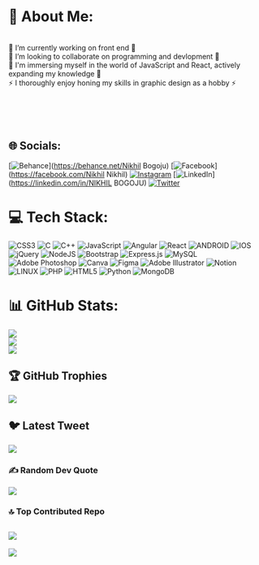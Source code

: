 # 💫 About Me:
<br>🔭 I’m currently working on front end 🔭<br>👯 I’m looking to collaborate on programming and devlopment 👯<br>🌱 I'm immersing myself in the world of JavaScript and React, actively expanding my knowledge 🌱<br>⚡ I thoroughly enjoy honing my skills in graphic design as a hobby ⚡<br><br><br><br><br>


## 🌐 Socials:
[![Behance](https://img.shields.io/badge/Behance-1769ff?logo=behance&logoColor=white)](https://behance.net/Nikhil Bogoju) [![Facebook](https://img.shields.io/badge/Facebook-%231877F2.svg?logo=Facebook&logoColor=white)](https://facebook.com/Nikhil Nikhil) [![Instagram](https://img.shields.io/badge/Instagram-%23E4405F.svg?logo=Instagram&logoColor=white)](https://instagram.com/_the_nikhil) [![LinkedIn](https://img.shields.io/badge/LinkedIn-%230077B5.svg?logo=linkedin&logoColor=white)](https://linkedin.com/in/NIKHIL BOGOJU) [![Twitter](https://img.shields.io/badge/Twitter-%231DA1F2.svg?logo=Twitter&logoColor=white)](https://twitter.com/nikhil_bogoju) 

# 💻 Tech Stack:
![CSS3](https://img.shields.io/badge/css3-%231572B6.svg?style=plastic&logo=css3&logoColor=white) ![C](https://img.shields.io/badge/c-%2300599C.svg?style=plastic&logo=c&logoColor=white) ![C++](https://img.shields.io/badge/c++-%2300599C.svg?style=plastic&logo=c%2B%2B&logoColor=white) ![JavaScript](https://img.shields.io/badge/javascript-%23323330.svg?style=plastic&logo=javascript&logoColor=%23F7DF1E) ![Angular](https://img.shields.io/badge/angular-%23DD0031.svg?style=plastic&logo=angular&logoColor=white) ![React](https://img.shields.io/badge/react-%2320232a.svg?style=plastic&logo=react&logoColor=%2361DAFB) ![ANDROID](https://img.shields.io/badge/android-%2320232a.svg?style=plastic&logo=android&logoColor=%a4c639) ![IOS](https://img.shields.io/badge/IOS-%2320232a.svg?style=plastic&logo=apple&logoColor=white) ![jQuery](https://img.shields.io/badge/jquery-%230769AD.svg?style=plastic&logo=jquery&logoColor=white) ![NodeJS](https://img.shields.io/badge/node.js-6DA55F?style=plastic&logo=node.js&logoColor=white) ![Bootstrap](https://img.shields.io/badge/bootstrap-%23563D7C.svg?style=plastic&logo=bootstrap&logoColor=white) ![Express.js](https://img.shields.io/badge/express.js-%23404d59.svg?style=plastic&logo=express&logoColor=%2361DAFB) ![MySQL](https://img.shields.io/badge/mysql-%2300f.svg?style=plastic&logo=mysql&logoColor=white) ![Adobe Photoshop](https://img.shields.io/badge/adobephotoshop-%2331A8FF.svg?style=plastic&logo=adobephotoshop&logoColor=white) ![Canva](https://img.shields.io/badge/Canva-%2300C4CC.svg?style=plastic&logo=Canva&logoColor=white) 	![Figma](https://img.shields.io/badge/figma-%23F24E1E.svg?style=plastic&logo=figma&logoColor=white) ![Adobe Illustrator](https://img.shields.io/badge/adobeillustrator-%23FF9A00.svg?style=plastic&logo=adobeillustrator&logoColor=white) ![Notion](https://img.shields.io/badge/Notion-%23000000.svg?style=plastic&logo=notion&logoColor=white) ![LINUX](https://img.shields.io/badge/Linux-FCC624?style=plastic&logo=linux&logoColor=black) ![PHP](https://img.shields.io/badge/php-%23777BB4.svg?style=plastic&logo=php&logoColor=white) ![HTML5](https://img.shields.io/badge/html5-%23E34F26.svg?style=plastic&logo=html5&logoColor=white) ![Python](https://img.shields.io/badge/python-3670A0?style=plastic&logo=python&logoColor=ffdd54) ![MongoDB](https://img.shields.io/badge/MongoDB-%234ea94b.svg?style=plastic&logo=mongodb&logoColor=white)
# 📊 GitHub Stats:
![](https://github-readme-stats.vercel.app/api?username=BogojuNikhil&theme=tokyonight&hide_border=false&include_all_commits=true&count_private=true)<br/>
![](https://github-readme-streak-stats.herokuapp.com/?user=BogojuNikhil&theme=tokyonight&hide_border=false)<br/>
![](https://github-readme-stats.vercel.app/api/top-langs/?username=BogojuNikhil&theme=tokyonight&hide_border=false&include_all_commits=true&count_private=true&layout=compact)

## 🏆 GitHub Trophies
![](https://github-profile-trophy.vercel.app/?username=BogojuNikhil&theme=tokyonight&no-frame=false&no-bg=false&margin-w=4)

## 🐦 Latest Tweet
[![](https://gtce.itsvg.in/api?username=nikhil_bogoju)](https://github.com/VishwaGauravIn/github-twitter-card-embed)

### ✍️ Random Dev Quote
![](https://quotes-github-readme.vercel.app/api?type=horizontal&theme=tokyonight)

### 🔝 Top Contributed Repo
![](https://github-contributor-stats.vercel.app/api?username=BogojuNikhil&limit=5&theme=tokyonight&combine_all_yearly_contributions=true)
---
[![](https://visitcount.itsvg.in/api?id=BogojuNikhil&icon=5&color=1)](https://visitcount.itsvg.in)

<!-- Proudly created with GPRM ( https://gprm.itsvg.in ) -->
